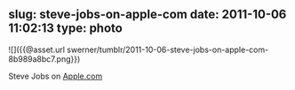 slug: steve-jobs-on-apple-com
date: 2011-10-06 11:02:13
type: photo
---

![]({{@asset.url swerner/tumblr/2011-10-06-steve-jobs-on-apple-com-8b989a8bc7.png}})

Steve Jobs on [Apple.com](http://apple.com)
